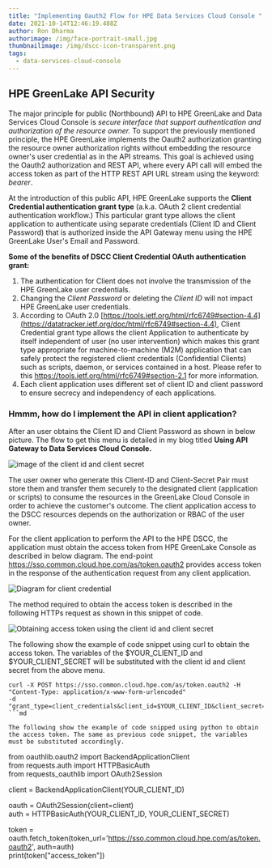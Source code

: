 ```yaml
---
title: "Implementing Oauth2 Flow for HPE Data Services Cloud Console "
date: 2021-10-14T12:46:19.488Z
author: Ron Dharma
authorimage: /img/face-portrait-small.jpg
thumbnailimage: /img/dscc-icon-transparent.png
tags:
  - data-services-cloud-console
---
```

## HPE GreenLake API Security

The major principle for public (Northbound) API to HPE GreenLake and Data Services Cloud Console is *secure interface that support authentication and authorization of the resource owner.* To support the previously mentioned principle, the HPE GreenLake implements the Oauth2 authorization granting the resource owner authorization rights without embedding the resource owner's user credential as in the API streams. This goal is achieved using the Oauth2 authorization and REST API, where every API call will embed the access token as part of the HTTP REST API URL stream using the keyword: *bearer*.

At the introduction of this public API, HPE GreenLake supports the **Client Credential authentication grant** **type** (a.k.a. OAuth 2 client credential authentication workflow.) This particular grant type allows the client application to authenticate using separate credentials (Client ID and Client Password) that is authorized inside the API Gateway menu using the HPE GreenLake User's Email and Password.

**Some of the benefits of DSCC Client Credential OAuth authentication grant:**

1. The authentication for Client does not involve the transmission of the HPE GreenLake user credentials.
2. Changing the *Client Password* or deleting the *Client ID* will not impact HPE GreenLake user credentials.
3. According to OAuth 2.0 [https://tools.ietf.org/html/rfc6749#section-4.4](https://datatracker.ietf.org/doc/html/rfc6749#section-4.4), Client Credential grant type allows the client Application to authenticate by itself independent of user (no user intervention) which makes this grant type appropriate for machine-to-machine (M2M) application that can safely protect the registered client credentials (Confidential Clients) such as scripts, daemon, or services contained in a host. Please refer to this [](https://tools.ietf.org/html/rfc6749#section-2.1)<https://tools.ietf.org/html/rfc6749#section-2.1> for more information.
4. Each client application uses different set of client ID and client password to ensure secrecy and independency of each applications.

### Hmmm, how do I implement the API in client application?

After an user obtains the Client ID and Client Password as shown in below picture. The flow to get this menu is detailed in my blog titled **Using API Gateway to Data Services Cloud Console.**

![image of the client id and client secret](/img/credentials-created-client.png "Client Credentials")

The user owner who generate this Client-ID and Client-Secret Pair must store them and transfer them securely to the designated client (application or scripts) to consume the resources in the GreenLake Cloud Console in order to achieve the customer's outcome. The client application access to the DSCC resources depends on the authorization or RBAC of the user owner.

For the client application to perform the API to the HPE DSCC, the application must obtain the access token from HPE GreenLake Console as described in below diagram. The end-point https://sso.common.cloud.hpe.com/as/token.oauth2 provides access token in the response of the authentication request from any client application.

![Diagram for client credential ](/img/client-credential-access-token.png "Client Credential")

The method required to obtain the access token is described in the following HTTPs request as shown in this snippet of code. 

![](/img/https-url-client-credential.png "Obtaining access token using the client id and client secret")

The following show the example of code snippet using curl to obtain the access token. The variables of the $YOUR_CLIENT_ID and $YOUR_CLIENT_SECRET will be substituted with the client id and client secret from the above menu.

```
curl -X POST https://sso.common.cloud.hpe.com/as/token.oauth2 -H         
"Content-Type: application/x-www-form-urlencoded"         
-d "grant_type=client_credentials&client_id=$YOUR_CLIENT_ID&client_secret=$YOUR_CLIENT_SECRET"
```md

The following show the example of code snipped using python to obtain the access token. The same as previous code snippet, the variables must be substituted accordingly.

```
from oauthlib.oauth2 import BackendApplicationClient       
from requests.auth import HTTPBasicAuth       
from requests_oauthlib import OAuth2Session       

client = BackendApplicationClient(YOUR_CLIENT_ID)       
     
oauth = OAuth2Session(client=client)       
auth = HTTPBasicAuth(YOUR_CLIENT_ID, YOUR_CLIENT_SECRET)       
      
token = oauth.fetch_token(token_url='https://sso.common.cloud.hpe.com/as/token.oauth2', auth=auth)       
print(token["access_token"])
```py
